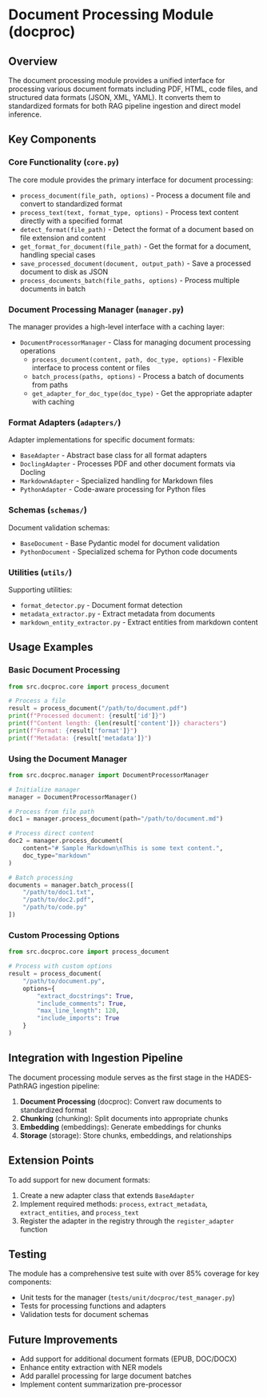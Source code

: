 # Document Processing Module (docproc)

## Overview

The document processing module provides a unified interface for processing various document formats including PDF, HTML, code files, and structured data formats (JSON, XML, YAML). It converts them to standardized formats for both RAG pipeline ingestion and direct model inference.

## Key Components

### Core Functionality (`core.py`)

The core module provides the primary interface for document processing:

- `process_document(file_path, options)` - Process a document file and convert to standardized format
- `process_text(text, format_type, options)` - Process text content directly with a specified format
- `detect_format(file_path)` - Detect the format of a document based on file extension and content
- `get_format_for_document(file_path)` - Get the format for a document, handling special cases
- `save_processed_document(document, output_path)` - Save a processed document to disk as JSON
- `process_documents_batch(file_paths, options)` - Process multiple documents in batch

### Document Processing Manager (`manager.py`)

The manager provides a high-level interface with a caching layer:

- `DocumentProcessorManager` - Class for managing document processing operations
  - `process_document(content, path, doc_type, options)` - Flexible interface to process content or files
  - `batch_process(paths, options)` - Process a batch of documents from paths
  - `get_adapter_for_doc_type(doc_type)` - Get the appropriate adapter with caching

### Format Adapters (`adapters/`)

Adapter implementations for specific document formats:

- `BaseAdapter` - Abstract base class for all format adapters
- `DoclingAdapter` - Processes PDF and other document formats via Docling
- `MarkdownAdapter` - Specialized handling for Markdown files
- `PythonAdapter` - Code-aware processing for Python files

### Schemas (`schemas/`)

Document validation schemas:

- `BaseDocument` - Base Pydantic model for document validation
- `PythonDocument` - Specialized schema for Python code documents

### Utilities (`utils/`)

Supporting utilities:

- `format_detector.py` - Document format detection
- `metadata_extractor.py` - Extract metadata from documents
- `markdown_entity_extractor.py` - Extract entities from markdown content

## Usage Examples

### Basic Document Processing

```python
from src.docproc.core import process_document

# Process a file
result = process_document("/path/to/document.pdf")
print(f"Processed document: {result['id']}")
print(f"Content length: {len(result['content'])} characters")
print(f"Format: {result['format']}")
print(f"Metadata: {result['metadata']}")
```

### Using the Document Manager

```python
from src.docproc.manager import DocumentProcessorManager

# Initialize manager
manager = DocumentProcessorManager()

# Process from file path
doc1 = manager.process_document(path="/path/to/document.md")

# Process direct content
doc2 = manager.process_document(
    content="# Sample Markdown\nThis is some text content.",
    doc_type="markdown"
)

# Batch processing
documents = manager.batch_process([
    "/path/to/doc1.txt",
    "/path/to/doc2.pdf",
    "/path/to/code.py"
])
```

### Custom Processing Options

```python
from src.docproc.core import process_document

# Process with custom options
result = process_document(
    "/path/to/document.py",
    options={
        "extract_docstrings": True,
        "include_comments": True,
        "max_line_length": 120,
        "include_imports": True
    }
)
```

## Integration with Ingestion Pipeline

The document processing module serves as the first stage in the HADES-PathRAG ingestion pipeline:

1. **Document Processing** (docproc): Convert raw documents to standardized format
2. **Chunking** (chunking): Split documents into appropriate chunks
3. **Embedding** (embeddings): Generate embeddings for chunks
4. **Storage** (storage): Store chunks, embeddings, and relationships

## Extension Points

To add support for new document formats:

1. Create a new adapter class that extends `BaseAdapter`
2. Implement required methods: `process`, `extract_metadata`, `extract_entities`, and `process_text`
3. Register the adapter in the registry through the `register_adapter` function

## Testing

The module has a comprehensive test suite with over 85% coverage for key components:
- Unit tests for the manager (`tests/unit/docproc/test_manager.py`)
- Tests for processing functions and adapters
- Validation tests for document schemas

## Future Improvements

- Add support for additional document formats (EPUB, DOC/DOCX)
- Enhance entity extraction with NER models
- Add parallel processing for large document batches
- Implement content summarization pre-processor
